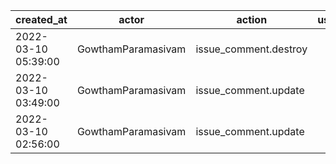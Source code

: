 |          created_at | actor              | action                | user | repo             |
| ------------------- | ------------------ | --------------------- | ---- | ---------------- |
| 2022-03-10 05:39:00 | GowthamParamasivam | issue_comment.destroy |      | hyperledger/besu |
| 2022-03-10 03:49:00 | GowthamParamasivam | issue_comment.update  |      | hyperledger/besu |
| 2022-03-10 02:56:00 | GowthamParamasivam | issue_comment.update  |      | hyperledger/besu |
